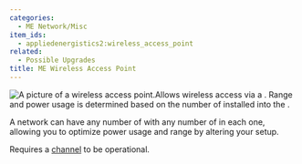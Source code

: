 ```yaml
---
categories:
  - ME Network/Misc
item_ids:
  - appliedenergistics2:wireless_access_point
related:
  - Possible Upgrades
title: ME Wireless Access Point
---
```


![A picture of a wireless access
point.](../../../../public/assets/large/wireless_access_point.png)Allows wireless access via a
<ItemLink id="appliedenergistics2:wireless_terminal"/>. Range and
power usage is determined based on the number of <ItemLink
id="appliedenergistics2:wireless_booster"/> installed into the
<ItemLink id="appliedenergistics2:wireless_access_point"/>.

A network can have any number of <ItemLink
id="appliedenergistics2:wireless_access_point"/> with any number of
<ItemLink id="appliedenergistics2:wireless_booster"/> in each one,
allowing you to optimize power usage and range by altering your setup.

Requires a [channel](../../channels.md) to be operational.

<RecipeFor id="appliedenergistics2:wireless_access_point"/>

